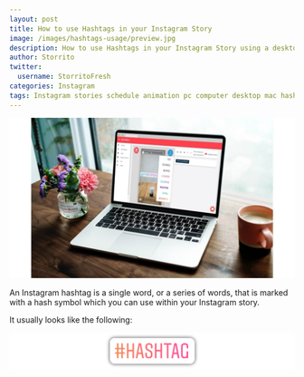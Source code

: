 ```yaml
---
layout: post
title: How to use Hashtags in your Instagram Story
image: /images/hashtags-usage/preview.jpg
description: How to use Hashtags in your Instagram Story using a desktop pc.
author: Storrito
twitter:
  username: StorritoFresh
categories: Instagram
tags: Instagram stories schedule animation pc computer desktop mac hashtag
---
```


![How to post](/images/hashtags-usage/preview.jpg "Storrito Editor View")

An Instagram hashtag is a single word, or a series of words, that is marked with a hash symbol which you can use within your Instagram story.
<!--more-->


It usually looks like the following:

![How to post](/images/hashtags-usage/sticker.png "Hashtag Sticker")
